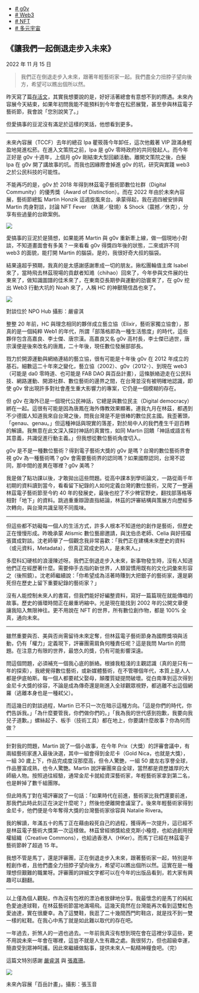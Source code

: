 +   [# g0v](https://matters.town/tags/787-g0v)
+   [# Web3](https://matters.town/tags/60043-Web3)
+   [# NFT](https://matters.town/tags/7990-NFT)
+   [# 多元宇宙](https://matters.town/tags/134289-%E5%A4%9A%E5%85%83%E5%AE%87%E5%AE%99)

## 《讓我們一起倒退走步入未來》

2022 年 11 月 15 日

>我們正在倒退走步入未來，跟著年輕藝術家一起。我們盡全力扭脖子望向後方，希望可以瞧出個所以然。

昨天寫了篇[存活文](https://www.facebook.com/mashbean/posts/pfbid02QU2RdfBZU7rwTPRrea83Vxn5f2tHrifHyuBsqhRCbF7RzPkRzVjraGDMWXBo2wEKl)，其實我想要說的是，好好活著總會有意想不到的際遇。未來內容展今天結束，如果年初問我能不能預料到今年會在松菸展覽，甚至參與林茲電子藝術節，我會說「您別說笑了。」

​但愛搞事的豆泥沒有滿足於這樣的笑話，他想看到更多。​​

* * *

未來內容展（TCCF）去年的總召 Ipa 瞿筱薇今年卸任，這次他戴著 VIP 證滿身輕盈地晃進松菸。在進入文策院之前，Ipa 是 g0v 零時政府的共同發起人。而今年正好是 g0v 十週年，上個月 g0v 剛結束大型回顧活動。離開文策院之後，白髮 Ipa 在 g0v 開了講故事的坑。而我也因緣際會掉進 g0v 的坑，研究與實踐 web3 之於公民科技的可能性。

不能再巧的是，g0v 於 2018 年得到林茲電子藝術節數位社群（Digital Community）的優秀獎（Award of Distinction）。而在 2022 年由於未來內容展，藝術節總監 Martin Honzik 這週旋風來台。承蒙得起，我在週四被安排與 Martin 肉身對談，討論 NFT Fever （熱潮／發燒）& Shock（震撼／休克），分享有些過量的台歐案例。

 ![](https://assets.matters.news/embed/336b8307-aa76-450d-91ae-becc285e0cb9.png)

愛搞事的豆泥於是猜想，如果能將 Martin 與 g0v 重新牽上線，做一個現地小對談，不知道畫面會有多美？一來看看 g0v 得獎四年後的狀態，二來或許不同 web3 的面貌，能打開 Martin 的腦袋。是的，我很好奇大叔的腦袋。

結果遠超乎預期，我真的是太感謝感謝牽成一切的朋友。揪松團輪值主席 Isabel 來了，當時飛去林茲現場的貢獻者知澔（chihao）回來了，今年參與文件展的仕東來了，做知識圖譜的佳禾來了，在東南亞長期參與運動的劭寰來了，在 g0v 挖出 Web3 行動大坑的 Noah 來了，人稱 HC 的神獸簡信昌也來了。

 ![](https://assets.matters.news/embed/9a8013da-8824-4aa5-a657-920e72b53500.jpeg)

對談位於 NPO Hub 攝影：嚴睿淇

整整 20 年前，HC 與理念相同的夥伴成立藝立協（Elixir，藝術家獨立協會），那真的是一個純粹 Web1 的年代，所謂「部落格即為一種生活態度」的時代，這些夥伴包含高嘉良、李士傑、唐宗漢。高嘉良又名 g0v 高村長，李士傑已過世，唐宗漢便是後來改名的唐鳳，二十年後，現任數位發展部部長。

​戮力於開源運動與網絡連結的藝立協，很有可能是十年後 g0v 在 2012 年成立的基石。細數這二十年來之變化，藝立協（2002）、g0v（2012-）、到現在 web3（可能是 da0 零時道、也可能是 FAB DAO 與百岳計畫），這條脈絡遊走在公民科技、網路運動、開源社群、數位藝術的邊界之間，在台灣並沒有被明確地認識，即使 g0v 曾出現許多對社會產生重大影響力的專案，它仍是一個模糊的存在。

但 g0v 在海外已是一個現代公民神話，它總是與數位民主（Digital democracy）綁在一起。這很有可能是因為唐鳳在海外傳教效果顯著。連我九月在林茲，都遇到不少德國人知道我來自台灣之後，問我台灣是不是很棒的數位民主國。我歪著頭，「genau、genau。」但這種神話與現實的落差，對於局中人的我們產生千迴百轉的解讀。我無意在此文深入探討神話的真實性，如同 Martin 回饋「神話或語言有其意義，共識促進行動主義。」但我想從數位藝術角度切入。​

g0v 是不是一種數位藝術？得到電子藝術大獎的 g0v 是嗎？台灣的數位藝術界會視 g0v 為一種藝術嗎？g0v 會需要藝術界的認同嗎？如果國際認同，台灣不認同，那中間的差異在哪裡？g0v 美嗎？

我是做了點功課以後，才敢拋出這些問題。從高中課本到學術論文，一路從兩千年初期的資料讀到當今，看看留下紀錄的人如何定義台灣的數位藝術，又爬了一整遍林茲電子藝術節至今約 40 年的發展史，最後也挖了不少稗官野史，翻找部落格等相對「地下」的資料。跳過重重辯證直指結論，林茲的評審結構與策展方向歷經多次轉向，與台灣共識呈現不同風味。

* * *

但這些都不妨礙每一個人的生活方式，許多人根本不知道他的創作是藝術，但歷史正在慢慢形成。昨晚承蒙 Atismic 數位藝廊邀請，與沈伯丞老師、Celia 與好搭檔張寶成對談。沈老師舉了一個觀念我非常喜歡：「我們正在建構未來歷史的資料（或元資料，Metadata），但真正寫成史的人，是未來人。」

多麼科幻硬核的浪漫陳述呀。我們正倒退走步入未來，新事物發生時，沒有人知道他們正在經歷著什麼。需要伸手去指的新世界，人類習慣用既有的文化詞彙來形容之（後照鏡）。沈老師繼續說：「你希望成為活著時賺到大把銀子的藝術家，還是窮死但在歷史上留下重要紀錄的藝術家？」

沒有人能控制未來人的書寫，但我們能好好編整資料，寫好一篇篇現在就能傳唱的故事。歷史的循環時間正在嚴重坍縮中。光是現在能找到 2002 年的公開文章便讓我陷入無限神往。更不用說在 NFT 的世界，所有數位創作物，都是 100% 全真，通向未來。

* * *

雖然重要與否、美與否尚需留待未來定奪，但林茲電子藝術節身為國際獎項與活動，仍有「權力」定義現下，評審團需肩負何種責任呢？這是我問 Martin 的問題。在注意力有限的世界，最悠久的獎，仍有可能影響深遠。

問這個問題，必須補充一個我心底的脈絡。根據我粗淺的主觀認識（真的是只有一年的探索），我總覺得數位藝術，或新媒體藝術，在不管哪個年代，本質上是人人都是伊底帕斯。每一個人都要弒父娶母，顛覆質疑提問破壞。從白南準到這次得到金尼卡大獎的徐容，不論是成為傳奇還是剛進入全球觀眾視野，都逃離不出這個網羅（逃離本身也是一種弒父）。

而這幾日的對談過程，Martin 已不只一次在暗示這種方向。「這是你們的時代，你們告訴我。」「為什麼要管我，你們做你們的。」「我為我的世代感到抱歉，我要向我兒子道歉。」螺絲起子、板手（技術工具）都在地上，你要講什麼故事？你為何而做？

* * *

針對我的問題，Martin 說了一個小故事，在今年 Prix（大獎）的評審會議中，有兩組藝術家進入最後決選，其中一組會得到金尼卡（Gold Nica，也就是大獎），一組 30 歲上下，作品完成度沒那麼高，但令人驚艷，一組 50 歲左右享譽全球，作品豐富成熟，也令人驚艷。Martin 說評審團來自全球，當然都是資歷雄厚的大師級人物。按照過往經驗，通常金尼卡就給資深藝術家，年輕藝術家拿到第二名，也是幹掉了數千組團隊。

​但此時馬丁對在場評審說了一句話：「如果時代在前進，藝術家比我們還要前進，那我們此時此刻正在決定什麼呢？」然後他便離開會議室了。後來年輕藝術家得到金尼卡，他們便是今年奪得大獎的台灣藝術家徐容與 Natalie Rivera。

​我的解讀，年滿五十的馬丁正在藉由殺死自己的過程，獲得再一次提升，這已經不是林茲電子藝術大獎第一次這樣做。林茲曾經頒獎給皮克斯小檯燈，也給過創用授權組織（Creative Commons），也給過香港人（HKer）。而馬丁已經在林茲電子藝術節幹了超過 15 年。

我想不管是馬丁，還是評審團，正在倒退走步入未來，跟著藝術家一起，特別是年輕創作者，且他們盡全力扭脖子望向後方，希望可以瞧出個所以然。這實在是一種理想但艱難的職業呀。評審團的詳細文字都可以在今年的出版品看到，若大家有興趣可以翻翻。

* * *

以上僅為個人觀點，作為沒有包袱的漂泊者放肆地分享。我最懷念的是馬丁的純紅色愛迪達球鞋，在林茲藝術節當地滿場飛。這幾天竟然在台灣能再次看到這雙紅色愛迪達，實在很慶幸。為了這雙鞋，我逛了二十幾間西門町鞋店，就是找不到一雙一樣的紅鞋。在我心中馬丁就是如此難以取代的存在吧。

​一年過去，折煞人的一週也過去。一年前我真沒有想到現在會在這裡分享這些，更不用說未來一年會在哪裡，這豈不就是人生有趣之處。我很努力，但也超級幸運，簡直受到眾神呵護。因此來繼續做點事，提供未來人一點精神糧食吧。（完）

​這篇文特別感謝 [嚴睿淇](https://www.facebook.com/yenrueiqi?__cft__[0]=AZXXhUJGJheaESA9vY5aIZ4nOfdMM2Ki-S19ZuzhEnz4ETX4FbyEYrpsIj7jtmm0NDcHRNdrZUa6BQTeO-tnu_cOMR5WN9Ie_al-bjomT3uLetQwIbVTP4cwIlAsB5wAR-LjM6TMVz14pp4eMSmWaeCy&__tn__=-]K-R) 與 [張嘉珊](https://www.facebook.com/camhalodea?__cft__[0]=AZXXhUJGJheaESA9vY5aIZ4nOfdMM2Ki-S19ZuzhEnz4ETX4FbyEYrpsIj7jtmm0NDcHRNdrZUa6BQTeO-tnu_cOMR5WN9Ie_al-bjomT3uLetQwIbVTP4cwIlAsB5wAR-LjM6TMVz14pp4eMSmWaeCy&__tn__=-]K-R)。

 ![](https://assets.matters.news/embed/86026a59-7b9b-4c36-8166-260d7e13ed99.jpeg)

未來內容展「百岳計畫」。攝影：張玉音